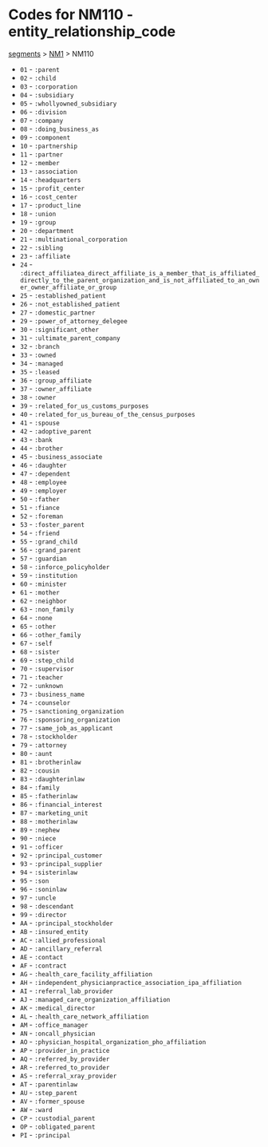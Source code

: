 # Codes for NM110 - entity_relationship_code
[segments](../segments.md) > [NM1](../segments/NM1.md) > NM110
* `01` - `:parent`
* `02` - `:child`
* `03` - `:corporation`
* `04` - `:subsidiary`
* `05` - `:whollyowned_subsidiary`
* `06` - `:division`
* `07` - `:company`
* `08` - `:doing_business_as`
* `09` - `:component`
* `10` - `:partnership`
* `11` - `:partner`
* `12` - `:member`
* `13` - `:association`
* `14` - `:headquarters`
* `15` - `:profit_center`
* `16` - `:cost_center`
* `17` - `:product_line`
* `18` - `:union`
* `19` - `:group`
* `20` - `:department`
* `21` - `:multinational_corporation`
* `22` - `:sibling`
* `23` - `:affiliate`
* `24` - `:direct_affiliatea_direct_affiliate_is_a_member_that_is_affiliated_directly_to_the_parent_organization_and_is_not_affiliated_to_an_owner_owner_affiliate_or_group`
* `25` - `:established_patient`
* `26` - `:not_established_patient`
* `27` - `:domestic_partner`
* `29` - `:power_of_attorney_delegee`
* `30` - `:significant_other`
* `31` - `:ultimate_parent_company`
* `32` - `:branch`
* `33` - `:owned`
* `34` - `:managed`
* `35` - `:leased`
* `36` - `:group_affiliate`
* `37` - `:owner_affiliate`
* `38` - `:owner`
* `39` - `:related_for_us_customs_purposes`
* `40` - `:related_for_us_bureau_of_the_census_purposes`
* `41` - `:spouse`
* `42` - `:adoptive_parent`
* `43` - `:bank`
* `44` - `:brother`
* `45` - `:business_associate`
* `46` - `:daughter`
* `47` - `:dependent`
* `48` - `:employee`
* `49` - `:employer`
* `50` - `:father`
* `51` - `:fiance`
* `52` - `:foreman`
* `53` - `:foster_parent`
* `54` - `:friend`
* `55` - `:grand_child`
* `56` - `:grand_parent`
* `57` - `:guardian`
* `58` - `:inforce_policyholder`
* `59` - `:institution`
* `60` - `:minister`
* `61` - `:mother`
* `62` - `:neighbor`
* `63` - `:non_family`
* `64` - `:none`
* `65` - `:other`
* `66` - `:other_family`
* `67` - `:self`
* `68` - `:sister`
* `69` - `:step_child`
* `70` - `:supervisor`
* `71` - `:teacher`
* `72` - `:unknown`
* `73` - `:business_name`
* `74` - `:counselor`
* `75` - `:sanctioning_organization`
* `76` - `:sponsoring_organization`
* `77` - `:same_job_as_applicant`
* `78` - `:stockholder`
* `79` - `:attorney`
* `80` - `:aunt`
* `81` - `:brotherinlaw`
* `82` - `:cousin`
* `83` - `:daughterinlaw`
* `84` - `:family`
* `85` - `:fatherinlaw`
* `86` - `:financial_interest`
* `87` - `:marketing_unit`
* `88` - `:motherinlaw`
* `89` - `:nephew`
* `90` - `:niece`
* `91` - `:officer`
* `92` - `:principal_customer`
* `93` - `:principal_supplier`
* `94` - `:sisterinlaw`
* `95` - `:son`
* `96` - `:soninlaw`
* `97` - `:uncle`
* `98` - `:descendant`
* `99` - `:director`
* `AA` - `:principal_stockholder`
* `AB` - `:insured_entity`
* `AC` - `:allied_professional`
* `AD` - `:ancillary_referral`
* `AE` - `:contact`
* `AF` - `:contract`
* `AG` - `:health_care_facility_affiliation`
* `AH` - `:independent_physicianpractice_association_ipa_affiliation`
* `AI` - `:referral_lab_provider`
* `AJ` - `:managed_care_organization_affiliation`
* `AK` - `:medical_director`
* `AL` - `:health_care_network_affiliation`
* `AM` - `:office_manager`
* `AN` - `:oncall_physician`
* `AO` - `:physician_hospital_organization_pho_affiliation`
* `AP` - `:provider_in_practice`
* `AQ` - `:referred_by_provider`
* `AR` - `:referred_to_provider`
* `AS` - `:referral_xray_provider`
* `AT` - `:parentinlaw`
* `AU` - `:step_parent`
* `AV` - `:former_spouse`
* `AW` - `:ward`
* `CP` - `:custodial_parent`
* `OP` - `:obligated_parent`
* `PI` - `:principal`
